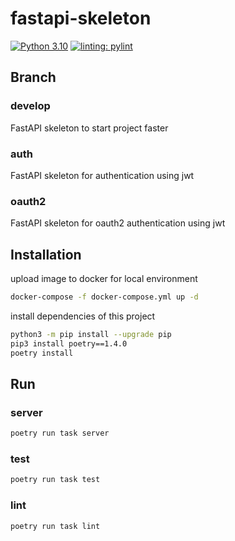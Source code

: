 # fastapi-skeleton
[![Python 3.10](https://img.shields.io/badge/python-3.10-blue.svg)](https://www.python.org/downloads/release/python-31010/)
[![linting: pylint](https://img.shields.io/badge/linting-pylint-yellowgreen)](https://github.com/pylint-dev/pylint)

## Branch
### develop
FastAPI skeleton to start project faster
### auth
FastAPI skeleton for authentication using jwt
### oauth2
FastAPI skeleton for oauth2 authentication using jwt
## Installation

upload image to docker for local environment
```bash
docker-compose -f docker-compose.yml up -d
```

install dependencies of this project
```bash
python3 -m pip install --upgrade pip
pip3 install poetry==1.4.0
poetry install
```

## Run

### server
```bash
poetry run task server
```

### test
```bash
poetry run task test
```

### lint
```bash
poetry run task lint
```
